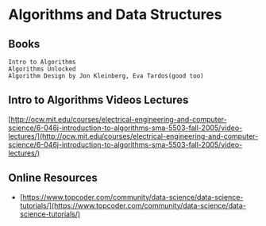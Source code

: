 # Algorithms and Data Structures

## Books

	Intro to Algorithms
	Algorithms Unlocked
	Algorithm Design by Jon Kleinberg, Eva Tardos(good too)
## Intro to Algorithms Videos Lectures

[http://ocw.mit.edu/courses/electrical-engineering-and-computer-science/6-046j-introduction-to-algorithms-sma-5503-fall-2005/video-lectures/](http://ocw.mit.edu/courses/electrical-engineering-and-computer-science/6-046j-introduction-to-algorithms-sma-5503-fall-2005/video-lectures/)


## Online Resources

* [https://www.topcoder.com/community/data-science/data-science-tutorials/](https://www.topcoder.com/community/data-science/data-science-tutorials/)